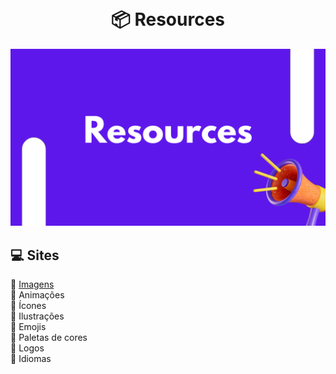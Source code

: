 <br><h1 align="center"> 📦 Resources</h1> 

<img src="assets/images/banner.png" alt="banner">

<h2 align="left"> 💻 Sites</h2>

🚀 [Imagens](pages/sites/index.md)<br>
🚀 Animações<br>
🚀 Ícones<br>
🚀 Ilustrações<br>
🚀 Emojis<br>
🚀 Paletas de cores<br>
🚀 Logos<br>
🚀 Idiomas<br>

